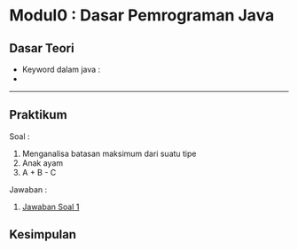 # Modul0 : Dasar Pemrograman Java

## Dasar Teori
* Keyword dalam java : 
* 
<hr>

## Praktikum
Soal :
1. Menganalisa batasan maksimum dari suatu tipe
2. Anak ayam
3. A + B - C

Jawaban :
1. [Jawaban Soal 1](https://github.com/Ahmadafif007/20104008_Ahmad-Afif-Wildan_Pemrograman2/blob/modul0/src/main/java/com/afif/pbo/modul0/latihan/BigInteger.java)

## Kesimpulan

